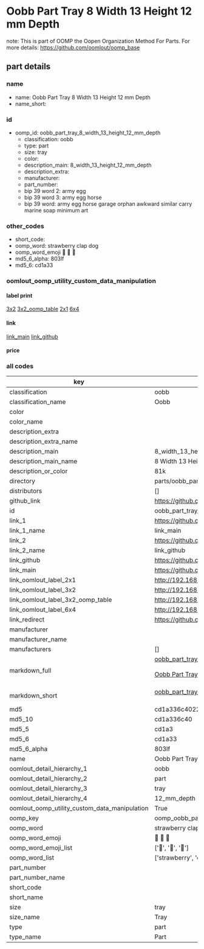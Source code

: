 # Oobb Part Tray 8 Width 13 Height 12 mm Depth  

note: This is part of OOMP the Oopen Organization Method For Parts. For more details: https://github.com/oomlout/oomp_base

##  part details
  







### name
* name: Oobb Part Tray 8 Width 13 Height 12 mm Depth
* name_short: 
### id
* oomp_id: oobb_part_tray_8_width_13_height_12_mm_depth
  * classification: oobb
  * type: part
  * size: tray
  * color: 
  * description_main: 8_width_13_height_12_mm_depth
  * description_extra: 
  * manufacturer: 
  * part_number: 
  * bip 39 word 2: army egg
  * bip 39 word 3: army egg horse
  * bip 39 word: army egg horse garage orphan awkward similar carry marine soap minimum art

### other_codes
* short_code: 
* oomp_word: strawberry clap dog
* oomp_word_emoji :strawberry: :clap: :dog:
* md5_6_alpha: 803lf
* md5_6: cd1a33






### oomlout_oomp_utility_custom_data_manipulation
#### label print
[3x2](http://192.168.1.245:1112/?label=oomp%20803lf)
[3x2_oomp_table](http://192.168.1.108:1112/?label=oomp%20803lf)
[2x1](http://192.168.1.242:1112/?label=oomp%20803lf)
[6x4](http://192.168.1.55:1112/?label=oomp%20803lf)    

#### link

[link_main](https://github.com/oomlout/oomlout_oomp_version_1_messy/tree/main/parts/oobb_part_tray_8_width_13_height_12_mm_depth) [link_github](https://github.com/oomlout/oomlout_oomp_version_1_messy/tree/main/parts/oobb_part_tray_8_width_13_height_12_mm_depth)                             

#### price







### all codes 
| key | value |  
| --- | --- |  
| classification | oobb |  
| classification_name | Oobb |  
| color |  |  
| color_name |  |  
| description_extra |  |  
| description_extra_name |  |  
| description_main | 8_width_13_height_12_mm_depth |  
| description_main_name | 8 Width 13 Height 12 mm Depth |  
| description_or_color | 81k |  
| directory | parts/oobb_part_tray_8_width_13_height_12_mm_depth |  
| distributors | [] |  
| github_link | https://github.com/oomlout/oomlout_oomp_part_src/tree/main/parts/oobb_part_tray_8_width_13_height_12_mm_depth |  
| id | oobb_part_tray_8_width_13_height_12_mm_depth |  
| link_1 | https://github.com/oomlout/oomlout_oomp_version_1_messy/tree/main/parts/oobb_part_tray_8_width_13_height_12_mm_depth |  
| link_1_name | link_main |  
| link_2 | https://github.com/oomlout/oomlout_oomp_version_1_messy/tree/main/parts/oobb_part_tray_8_width_13_height_12_mm_depth |  
| link_2_name | link_github |  
| link_github | https://github.com/oomlout/oomlout_oomp_version_1_messy/tree/main/parts/oobb_part_tray_8_width_13_height_12_mm_depth |  
| link_main | https://github.com/oomlout/oomlout_oomp_version_1_messy/tree/main/parts/oobb_part_tray_8_width_13_height_12_mm_depth |  
| link_oomlout_label_2x1 | http://192.168.1.242:1112/?label=oomp%20803lf |  
| link_oomlout_label_3x2 | http://192.168.1.245:1112/?label=oomp%20803lf |  
| link_oomlout_label_3x2_oomp_table | http://192.168.1.108:1112/?label=oomp%20803lf |  
| link_oomlout_label_6x4 | http://192.168.1.55:1112/?label=oomp%20803lf |  
| link_redirect | https://github.com/oomlout/oomlout_oomp_version_1_messy/tree/main/parts/oobb_part_tray_8_width_13_height_12_mm_depth |  
| manufacturer |  |  
| manufacturer_name |  |  
| manufacturers | [] |  
| markdown_full | [oobb_part_tray_8_width_13_height_12_mm_depth](none)<br>[](none)<br>[Oobb Part Tray 8 Width 13 Height 12 Mm Depth](none)<br><br> |  
| markdown_short | [oobb_part_tray_8_width_13_height_12_mm_depth](none)<br><br> |  
| md5 | cd1a336c4022f91c434e65f6db91b060 |  
| md5_10 | cd1a336c40 |  
| md5_5 | cd1a3 |  
| md5_6 | cd1a33 |  
| md5_6_alpha | 803lf |  
| name | Oobb Part Tray 8 Width 13 Height 12 mm Depth |  
| oomlout_detail_hierarchy_1 | oobb |  
| oomlout_detail_hierarchy_2 | part |  
| oomlout_detail_hierarchy_3 | tray |  
| oomlout_detail_hierarchy_4 | 12_mm_depth |  
| oomlout_oomp_utility_custom_data_manipulation | True |  
| oomp_key | oomp_oobb_part_tray_8_width_13_height_12_mm_depth |  
| oomp_word | strawberry clap dog |  
| oomp_word_emoji | :strawberry: :clap: :dog: |  
| oomp_word_emoji_list | [':strawberry:', ':clap:', ':dog:'] |  
| oomp_word_list | ['strawberry', 'clap', 'dog'] |  
| part_number |  |  
| part_number_name |  |  
| short_code |  |  
| short_name |  |  
| size | tray |  
| size_name | Tray |  
| type | part |  
| type_name | Part |  
